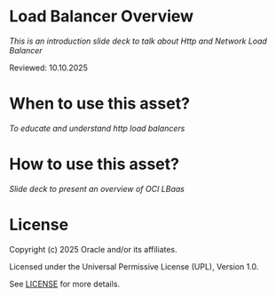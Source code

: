 # Load Balancer Overview
 
*This is an introduction slide deck to talk about Http and Network Load Balancer*
 
Reviewed: 10.10.2025

# When to use this asset?
 
*To educate and understand http load balancers*
 
# How to use this asset?
 
*Slide deck to present an overview of OCI LBaas*
 
# License

Copyright (c) 2025 Oracle and/or its affiliates.

Licensed under the Universal Permissive License (UPL), Version 1.0.

See [LICENSE](https://github.com/oracle-devrel/technology-engineering/blob/main/LICENSE) for more details.
